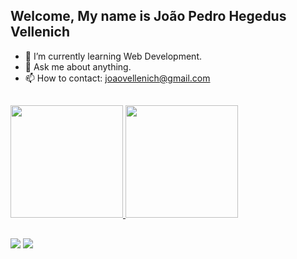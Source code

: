## Welcome, My name is João Pedro Hegedus Vellenich

- 🌱 I’m currently learning Web Development.
- 💬 Ask me about anything.
- 📫 How to contact: joaovellenich@gmail.com
##

<div>
  <a href="https://github.com/JoaoVellenich">
  <img height="180em" src="https://github-readme-stats.vercel.app/api?username=JoaoVellenich&show_icons=true&theme=dracula&include_all_commits=true&count_private=true"/>
  <img height="180em" src="https://github-readme-stats.vercel.app/api/top-langs/?username=JoaoVellenich&layout=compact&langs_count=7&theme=dracula"/>
</div>

  ##
  
  <a href="https://www.instagram.com/jpvellenich/" target="_blank"><img src="https://img.shields.io/badge/-Instagram-%23E4405F?style=for-the-badge&logo=instagram&logoColor=white" target="_blank"></a>
  <a href="https://www.linkedin.com/in/joaovellenich/" target="_blank"><img src="https://img.shields.io/badge/-LinkedIn-%230077B5?style=for-the-badge&logo=linkedin&logoColor=white" target="_blank"></a> 
